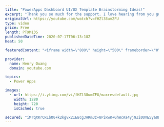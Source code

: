 ```yaml
---
title: "PowerApps Dashboard UI/UX Template Brainstorming Ideas!"
excerpt: "Thank you so much for the support. I love hearing from you guys and will do my best to get back!  In this video, I show you some ideas I had for designing a dashboard. You can freely pull anything you want from these videos and copy them for your own! Impress your boss, co-workers, etc.  I highly recommend"
originalUrl: https://youtube.com/watch?v=fHZl38umZFU
type: video
price: Free
length: PT9M13S
publishedDateTime: 2020-07-17T06:13:18Z
heat: 50

featuredContent: "<iframe width=\"800\" height=\"500\" frameborder=\"0\" src=\"https://www.youtube.com/embed/fHZl38umZFU\" allow=\"accelerometer; autoplay; encrypted-media; gyroscope; picture-in-picture\" allowfullscreen></iframe>"

provider:
  name: Henry Ouang
  domain: youtube.com

topics:
  - Power Apps

images:
  - url: https://i.ytimg.com/vi/fHZl38umZFU/maxresdefault.jpg
    width: 1280
    height: 720
    isCached: true

secured: "iMrqXKrCRLbO0+k2kgvx2IEBcg3ARm3z+8PiRwK+GhWcAa4yj9Zi0UVE5yaULdmmRqcZGkhiUqFSk9AQ4phP2Gu94z6pyHsnKI6BdquP5j2SOJ1X4uX0eoXIDhOPAKsdK+pCj6JN53RsMMIW0/zn+1uOt0Oq73sMjncytzZRQO2O+eZUKai8MnO4HAWyKhuM+BNx1g0OGsi2cC0QsQva+CU8iG1a0Deda1HaJTnu3Kh26kZJR0iVMI0h0NZGECYAMwY/hv2LZ3CxNbqu7RyCBNKyObdP25zC6yvLmeJQPDm7y5L0yjgXq6aq3ClsoY8cgozQaoRMazDPDwfnUJtkHdNE7f1LuYlXc9CdNElduLbbwYej7U/ZpHH0MZZvECijtbitiBRG/uQGD5D4/CSd39Qf+n1rZkYtwYM3WUlSZXI=;HJ/KkSr+4vTQcQydeV034w=="
---
```


